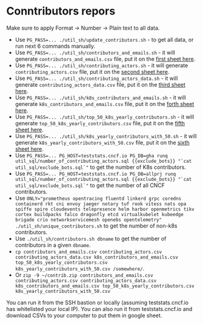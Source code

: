 # Conntributors repors

Make sure to apply Format -> Number -> Plain text to all data.

- Use `PG_PASS=... ./util_sh/update_contributors.sh` - to get all data, or run next 6 commands manually.
- Use `PG_PASS=... ./util_sh/contributors_and_emails.sh` - it will generate `contributors_and_emails.csv` file, put it on the [first sheet here](https://docs.google.com/spreadsheets/d/1bYL4PHTVfqpByhksNhixegm68aiHZLCokHLX-OYVLHw/edit#gid=468674562).
- Use `PG_PASS=... ./util_sh/contributing_actors.sh` - it will generate `contributing_actors.csv` file, put it on the [second sheet here](https://docs.google.com/spreadsheets/d/1bYL4PHTVfqpByhksNhixegm68aiHZLCokHLX-OYVLHw/edit#gid=1690662570).
- Use `PG_PASS=... ./util_sh/contributing_actors_data.sh` - it will generate `contributing_actors_data.csv` file, put it on the [third sheet here](https://docs.google.com/spreadsheets/d/1bYL4PHTVfqpByhksNhixegm68aiHZLCokHLX-OYVLHw/edit#gid=0).
- Use `PG_PASS=... ./util_sh/k8s_contributors_and_emails.sh` - it will generate `k8s_contributors_and_emails.csv` file, put it on the [forth sheet here](https://docs.google.com/spreadsheets/d/1bYL4PHTVfqpByhksNhixegm68aiHZLCokHLX-OYVLHw/edit#gid=1503846806).
- Use `PG_PASS=... ./util_sh/top_50_k8s_yearly_contributors.sh` - it will generate `top_50_k8s_yearly_contributors.csv` file, put it on the [fifth sheet here](https://docs.google.com/spreadsheets/d/1bYL4PHTVfqpByhksNhixegm68aiHZLCokHLX-OYVLHw/edit#gid=722831071).
- Use `PG_PASS=... ./util_sh/k8s_yearly_contributors_with_50.sh` - it will generate `k8s_yearly_contributors_with_50.csv` file, put it on the [sixth sheet here](https://docs.google.com/spreadsheets/d/1bYL4PHTVfqpByhksNhixegm68aiHZLCokHLX-OYVLHw/edit#gid=947299371).
- Use `` PG_PASS=... PG_HOST=teststats.cncf.io PG_DB=gha runq util_sql/number_of_contributing_actors.sql {{exclude_bots}} "`cat util_sql/exclude_bots.sql`" `` to get the number of K8s contributors.
- Use `` PG_PASS=... PG_HOST=teststats.cncf.io PG_DB=allprj runq util_sql/number_of_contributing_actors.sql {{exclude_bots}} "`cat util_sql/exclude_bots.sql`" `` to get the number of all CNCF contributors.
- Use `ONLY="prometheus opentracing fluentd linkerd grpc coredns containerd rkt cni envoy jaeger notary tuf rook vitess nats opa spiffe spire cloudevents telepresence helm harbor openmetrics tikv cortex buildpacks falco dragonfly etcd virtualkubelet kubeedge brigade crio networkservicemesh openebs opentelemetry" ./util_sh/unique_contributors.sh` to get the number of non-k8s contributors.
- Use `./util_sh/contributors.sh dbname` to get the number of contributors in a given `dbname`.
- `cp contributors_and_emails.csv contributing_actors.csv contributing_actors_data.csv k8s_contributors_and_emails.csv top_50_k8s_yearly_contributors.csv k8s_yearly_contributors_with_50.csv /somewhere/`.
- Or `zip -9 ~/contrib.zip contributors_and_emails.csv contributing_actors.csv contributing_actors_data.csv k8s_contributors_and_emails.csv top_50_k8s_yearly_contributors.csv k8s_yearly_contributors_with_50.csv`

You can run it from the SSH bastion or locally (assuming teststats.cncf.io has whitelisted your local IP). You can also run it from teststats.cncf.io and download CSVs to your computer to put them in google sheet.
